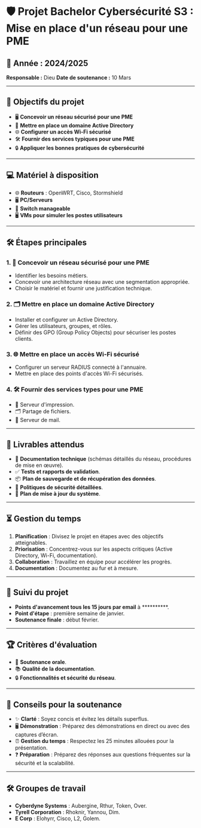 # 🛡️ Projet Bachelor Cybersécurité S3 : Mise en place d'un réseau pour une PME

## 📅 Année : 2024/2025
**Responsable :** Dieu
**Date de soutenance :**  10 Mars 

---

## 🎯 Objectifs du projet
- 🖥️ **Concevoir un réseau sécurisé pour une PME**
- 📂 **Mettre en place un domaine Active Directory**
- 🌐 **Configurer un accès Wi-Fi sécurisé**
- 🛠️ **Fournir des services typiques pour une PME**
- 🔒 **Appliquer les bonnes pratiques de cybersécurité**

---

## 💻 Matériel à disposition
- 🌐 **Routeurs** : OpenWRT, Cisco, Stormshield
- 🖥️ **PC/Serveurs**
- 🔗 **Switch manageable**
- 🖥️ **VMs pour simuler les postes utilisateurs**

---

## 🛠️ Étapes principales

### 1. 🚧 Concevoir un réseau sécurisé pour une PME
- Identifier les besoins métiers.
- Concevoir une architecture réseau avec une segmentation appropriée.
- Choisir le matériel et fournir une justification technique.

### 2. 🗂️ Mettre en place un domaine Active Directory
- Installer et configurer un Active Directory.
- Gérer les utilisateurs, groupes, et rôles.
- Définir des GPO (Group Policy Objects) pour sécuriser les postes clients.

### 3. 🌐 Mettre en place un accès Wi-Fi sécurisé
- Configurer un serveur RADIUS connecté à l'annuaire.
- Mettre en place des points d'accès Wi-Fi sécurisés.

### 4. 🛠️ Fournir des services types pour une PME
- 📠 Serveur d'impression.
- 🗂️ Partage de fichiers.
- 📧 Serveur de mail.

---

## 📄 Livrables attendus
- 📝 **Documentation technique** (schémas détaillés du réseau, procédures de mise en œuvre).
- ✅ **Tests et rapports de validation**.
- 📦 **Plan de sauvegarde et de récupération des données**.
- 🔑 **Politiques de sécurité détaillées**.
- 🔄 **Plan de mise à jour du système**.

---

## ⏳ Gestion du temps
1. **Planification** : Divisez le projet en étapes avec des objectifs atteignables.
2. **Priorisation** : Concentrez-vous sur les aspects critiques (Active Directory, Wi-Fi, documentation).
3. **Collaboration** : Travaillez en équipe pour accélérer les progrès.
4. **Documentation** : Documentez au fur et à mesure.

---

## 📝 Suivi du projet
- **Points d'avancement tous les 15 jours par email** à **********.
- **Point d'étape** : première semaine de janvier.
- **Soutenance finale** : début février.

---

## 🏆 Critères d'évaluation
- 🎤 **Soutenance orale**.
- 📚 **Qualité de la documentation**.
- 🔒 **Fonctionnalités et sécurité du réseau**.

---

## 📢 Conseils pour la soutenance
- ✨ **Clarté** : Soyez concis et évitez les détails superflus.
- 🖥️ **Démonstration** : Préparez des démonstrations en direct ou avec des captures d’écran.
- ⏰ **Gestion du temps** : Respectez les 25 minutes allouées pour la présentation.
- ❓ **Préparation** : Préparez des réponses aux questions fréquentes sur la sécurité et la scalabilité.

---

## 🛠️ Groupes de travail
- **Cyberdyne Systems** : Aubergine, Rthur, Token, Over.
- **Tyrell Corporation** : Rhoknir, Yannou, Dim.
- **E Corp** : Elohyrr, Cisco, L2, Golem.
